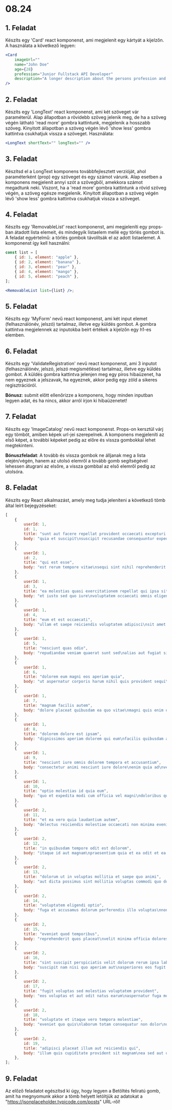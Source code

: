 # 08.24

## 1. Feladat

Készíts egy 'Card' react komponenst, ami megjelenít egy kártyát a kijelzőn. A használata a következő legyen:

```jsx
<Card
    imageUrl=""
    name="John Doe"
    age={28}
    profession="Junior Fullstack API Developer"
    description="A longer description about the persons profession and private life"
/>
```

## 2. Feladat

Készíts egy 'LongText' react komponenst, ami két szöveget vár paraméterül. Alap állapotban a rövidebb szöveg jelenik meg, de ha a szöveg végén látható 'read more' gombra kattintunk, megjelenik a hosszabb szöveg. Kinyitott állapotban a szöveg végén lévő 'show less' gombra kattintva csukhatjuk vissza a szöveget. Használata:

```jsx
<LongText shortText="" longText="" />
```

## 3. Feladat

Készítsd el a LongText komponens továbbfejlesztett verzióját, ahol paraméterként (prop) egy szöveget és egy számot várunk. Alap esetben a komponens megjelenít annyi szót a szövegből, amekkora számot megadtunk neki. Viszont, ha a 'read more' gombra kattintunk a rövid szöveg végén, a szöveg egésze megjelenik. Kinyitott állapotban a szöveg végén lévő 'show less' gombra kattintva csukhatjuk vissza a szöveget.

## 4. Feladat

Készíts egy 'RemovableList' react komponenst, ami megjeleníti egy props-ban átadott lista elemeit, és mindegyik listaelem mellé egy törlés gombot is. A feladat egyértelmű: a törlés gombok távolítsák el az adott listaelemet. A komponenst így kell használni:

```jsx
const list = [
    { id: 1, element: "apple" },
    { id: 2, element: "banana" },
    { id: 3, element: "pear" },
    { id: 4, element: "mango" },
    { id: 5, element: "peach" },
];

<RemovableList list={list} />;
```

## 5. Feladat

Készíts egy 'MyForm' nevű react komponenst, ami két input elemet (felhasználónév, jelszó) tartalmaz, illetve egy küldés gombot. A gombra kattintva megjelennek az inputokba beírt értékek a kijelzőn egy h1-es elemben.

## 6. Feladat

Készíts egy 'ValidateRegistration' nevű react komponenst, ami 3 inputot (felhasználónév, jelszó, jelszó megismétlése) tartalmaz, illetve egy küldés gombot. A küldés gombra kattintva jelenjen meg egy piros hibaüzenet, ha nem egyeznek a jelszavak, ha egyeznek, akkor pedig egy zöld a sikeres regisztrációról.

**Bónusz**: submit előtt ellenőrizze a komponens, hogy minden inputban legyen adat, és ha nincs, akkor arról írjon ki hibaüzenetet!

## 7. Feladat

Készíts egy 'ImageCatalog' nevű react komponenst. Props-on kersztül várj egy tömböt, amiben képek url-jei szerepelnek. A komponens megjeleníti az első képet, a további képeket pedig az előre és vissza gombokkal lehet megtekinteni.

**Bónuszfeladat**: A tovább és vissza gombok ne álljanak meg a lista elején/végén, hanem az utolsó elemről a tovább gomb segítségével lehessen átugrani az elsőre, a vissza gombbal az első elemről pedig az utolsóra.

## 8. Feladat

Készíts egy React alkalmazást, amely meg tudja jeleníteni a következő tömb által leírt bejegyzéseket:

```javascript
[
    {
        userId: 1,
        id: 1,
        title: "sunt aut facere repellat provident occaecati excepturi optio reprehenderit",
        body: "quia et suscipit\nsuscipit recusandae consequuntur expedita et cum\nreprehenderit molestiae ut ut quas totam\nnostrum rerum est autem sunt rem eveniet architecto",
    },
    {
        userId: 1,
        id: 2,
        title: "qui est esse",
        body: "est rerum tempore vitae\nsequi sint nihil reprehenderit dolor beatae ea dolores neque\nfugiat blanditiis voluptate porro vel nihil molestiae ut reiciendis\nqui aperiam non debitis possimus qui neque nisi nulla",
    },
    {
        userId: 1,
        id: 3,
        title: "ea molestias quasi exercitationem repellat qui ipsa sit aut",
        body: "et iusto sed quo iure\nvoluptatem occaecati omnis eligendi aut ad\nvoluptatem doloribus vel accusantium quis pariatur\nmolestiae porro eius odio et labore et velit aut",
    },
    {
        userId: 1,
        id: 4,
        title: "eum et est occaecati",
        body: "ullam et saepe reiciendis voluptatem adipisci\nsit amet autem assumenda provident rerum culpa\nquis hic commodi nesciunt rem tenetur doloremque ipsam iure\nquis sunt voluptatem rerum illo velit",
    },
    {
        userId: 1,
        id: 5,
        title: "nesciunt quas odio",
        body: "repudiandae veniam quaerat sunt sed\nalias aut fugiat sit autem sed est\nvoluptatem omnis possimus esse voluptatibus quis\nest aut tenetur dolor neque",
    },
    {
        userId: 1,
        id: 6,
        title: "dolorem eum magni eos aperiam quia",
        body: "ut aspernatur corporis harum nihil quis provident sequi\nmollitia nobis aliquid molestiae\nperspiciatis et ea nemo ab reprehenderit accusantium quas\nvoluptate dolores velit et doloremque molestiae",
    },
    {
        userId: 1,
        id: 7,
        title: "magnam facilis autem",
        body: "dolore placeat quibusdam ea quo vitae\nmagni quis enim qui quis quo nemo aut saepe\nquidem repellat excepturi ut quia\nsunt ut sequi eos ea sed quas",
    },
    {
        userId: 1,
        id: 8,
        title: "dolorem dolore est ipsam",
        body: "dignissimos aperiam dolorem qui eum\nfacilis quibusdam animi sint suscipit qui sint possimus cum\nquaerat magni maiores excepturi\nipsam ut commodi dolor voluptatum modi aut vitae",
    },
    {
        userId: 1,
        id: 9,
        title: "nesciunt iure omnis dolorem tempora et accusantium",
        body: "consectetur animi nesciunt iure dolore\nenim quia ad\nveniam autem ut quam aut nobis\net est aut quod aut provident voluptas autem voluptas",
    },
    {
        userId: 1,
        id: 10,
        title: "optio molestias id quia eum",
        body: "quo et expedita modi cum officia vel magni\ndoloribus qui repudiandae\nvero nisi sit\nquos veniam quod sed accusamus veritatis error",
    },
    {
        userId: 2,
        id: 11,
        title: "et ea vero quia laudantium autem",
        body: "delectus reiciendis molestiae occaecati non minima eveniet qui voluptatibus\naccusamus in eum beatae sit\nvel qui neque voluptates ut commodi qui incidunt\nut animi commodi",
    },
    {
        userId: 2,
        id: 12,
        title: "in quibusdam tempore odit est dolorem",
        body: "itaque id aut magnam\npraesentium quia et ea odit et ea voluptas et\nsapiente quia nihil amet occaecati quia id voluptatem\nincidunt ea est distinctio odio",
    },
    {
        userId: 2,
        id: 13,
        title: "dolorum ut in voluptas mollitia et saepe quo animi",
        body: "aut dicta possimus sint mollitia voluptas commodi quo doloremque\niste corrupti reiciendis voluptatem eius rerum\nsit cumque quod eligendi laborum minima\nperferendis recusandae assumenda consectetur porro architecto ipsum ipsam",
    },
    {
        userId: 2,
        id: 14,
        title: "voluptatem eligendi optio",
        body: "fuga et accusamus dolorum perferendis illo voluptas\nnon doloremque neque facere\nad qui dolorum molestiae beatae\nsed aut voluptas totam sit illum",
    },
    {
        userId: 2,
        id: 15,
        title: "eveniet quod temporibus",
        body: "reprehenderit quos placeat\nvelit minima officia dolores impedit repudiandae molestiae nam\nvoluptas recusandae quis delectus\nofficiis harum fugiat vitae",
    },
    {
        userId: 2,
        id: 16,
        title: "sint suscipit perspiciatis velit dolorum rerum ipsa laboriosam odio",
        body: "suscipit nam nisi quo aperiam aut\nasperiores eos fugit maiores voluptatibus quia\nvoluptatem quis ullam qui in alias quia est\nconsequatur magni mollitia accusamus ea nisi voluptate dicta",
    },
    {
        userId: 2,
        id: 17,
        title: "fugit voluptas sed molestias voluptatem provident",
        body: "eos voluptas et aut odit natus earum\naspernatur fuga molestiae ullam\ndeserunt ratione qui eos\nqui nihil ratione nemo velit ut aut id quo",
    },
    {
        userId: 2,
        id: 18,
        title: "voluptate et itaque vero tempora molestiae",
        body: "eveniet quo quis\nlaborum totam consequatur non dolor\nut et est repudiandae\nest voluptatem vel debitis et magnam",
    },
    {
        userId: 2,
        id: 19,
        title: "adipisci placeat illum aut reiciendis qui",
        body: "illum quis cupiditate provident sit magnam\nea sed aut omnis\nveniam maiores ullam consequatur atque\nadipisci quo iste expedita sit quos voluptas",
    },
];
```

## 9. Feladat

Az előző feladatot egészítsd ki úgy, hogy legyen a Betöltés feliratú gomb, amit ha megnyomunk akkor a tömb helyett letöltjük az adatokat a "https://jsonplaceholder.typicode.com/posts" URL-ről!
